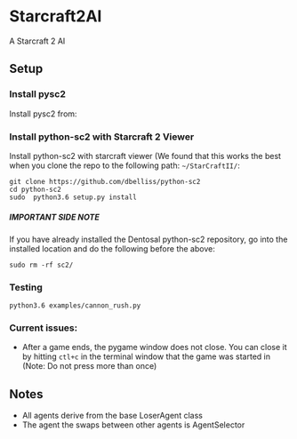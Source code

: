 # Starcraft2AI
A Starcraft 2 AI

## Setup
### Install pysc2
Install pysc2 from: 

### Install python-sc2 with Starcraft 2 Viewer
Install python-sc2 with starcraft viewer (We found that this works the best when you clone the repo to the following path: `~/StarCraftII/`: 

```
git clone https://github.com/dbelliss/python-sc2
cd python-sc2
sudo  python3.6 setup.py install
```
##### IMPORTANT SIDE NOTE
If you have already installed the Dentosal python-sc2 repository, go into the installed location and do the following before the above:

`sudo rm -rf sc2/`

### Testing
`python3.6 examples/cannon_rush.py`

### Current issues:
* After a game ends, the pygame window does not close. You can close it by hitting `ctl+c` in the terminal window that the game was started in (Note: Do not press more than once)

## Notes
* All agents derive from the base LoserAgent class
* The agent the swaps between other agents is AgentSelector

